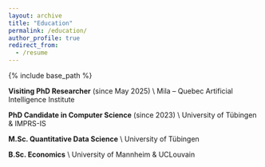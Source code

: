 ```yaml
---
layout: archive
title: "Education"
permalink: /education/
author_profile: true
redirect_from:
  - /resume
---
```


{% include base_path %}

**Visiting PhD Researcher** (since May 2025) \\
  Mila – Quebec Artificial Intelligence Institute


**PhD Candidate in Computer Science** (since 2023) \\
  University of Tübingen & IMPRS-IS


**M.Sc. Quantitative Data Science** \\
  University of Tübingen


**B.Sc. Economics** \\
  University of Mannheim & UCLouvain
